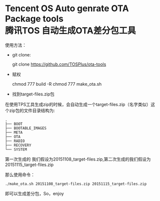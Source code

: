 Tencent OS Auto genrate OTA Package tools<br>
腾讯TOS 自动生成OTA差分包工具
===============

使用方法：

+ git clone:

    git clone https://github.com/TOSPlus/ota-tools

+ 赋权

    chmod 777 build -R
    chmod 777 make_ota.sh 

+ 找到target-files.zip包

在使用TPS工具生成zip的时候，会自动生成一个target-files.zip（名字类似）这个zip包的文件目录结构为:

```
.
├── BOOT
├── BOOTABLE_IMAGES
├── META
├── OTA
├── RADIO
├── RECOVERY
└── SYSTEM
```

第一次生成的 我们假设为20151108_target-files.zip,第二次生成的我们假设为20151115_target-files.zip

那么使用命令：

    ./make_ota.sh 20151108_target-files.zip 20151115_target-files.zip

即可以生成差分包，So，enjoy
